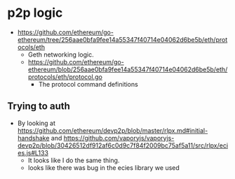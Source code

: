 # p2p logic



- https://github.com/ethereum/go-ethereum/tree/256aae0bfa9fee14a55347f40714e04062d6be5b/eth/protocols/eth
    - Geth networking logic.
    - https://github.com/ethereum/go-ethereum/blob/256aae0bfa9fee14a55347f40714e04062d6be5b/eth/protocols/eth/protocol.go
        - The protocol command definitions

## Trying to auth
- By looking at https://github.com/ethereum/devp2p/blob/master/rlpx.md#initial-handshake and  https://github.com/vaporyjs/vaporyjs-devp2p/blob/30426512df912af6c0d9c7f84f2009bc75af5a11/src/rlpx/ecies.js#L133
    - It looks like I do the same thing.
    - looks like there was bug in the ecies library we used


